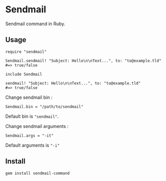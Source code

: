 # Sendmail

Sendmail command in Ruby.

## Usage

    require "sendmail"
    
    Sendmail.sendmail! "Subject: Hello\n\nText...", to: "to@example.tld"
    #=> true/false
    
    include Sendmail
    
    sendmail! "Subject: Hello\n\nText...", to: "to@example.tld"
    #=> true/false

Change sendmail bin :

    Sendmail.bin = "/path/to/sendmail"

Default bin is `"sendmail"`.

Change sendmail arguments :

    Sendmail.args = "-it"

Default arguments is `"-i"`

## Install

    gem install sendmail-command
